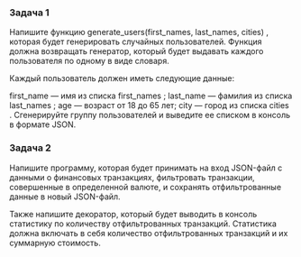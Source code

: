 ### Задача 1
Напишите функцию 
generate_users(first_names, last_names, cities)
, которая будет генерировать случайных пользователей. Функция должна возвращать генератор, который будет выдавать каждого пользователя по одному в виде словаря.

Каждый пользователь должен иметь следующие данные:

first_name
 — имя из списка 
first_names
;
last_name
 — фамилия из списка 
last_names
;
age
 — возраст от 18 до 65 лет;
city
 — город из списка 
cities
.
Сгенерируйте группу пользователей и выведите ее списком в консоль в формате JSON.


### Задача 2
Напишите программу, которая будет принимать на вход JSON-файл с данными о финансовых транзакциях, фильтровать транзакции, совершенные в определенной валюте, и сохранять отфильтрованные данные в новый JSON-файл.

Также напишите декоратор, который будет выводить в консоль статистику по количеству отфильтрованных транзакций. Статистика должна включать в себя количество отфильтрованных транзакций и их суммарную стоимость.